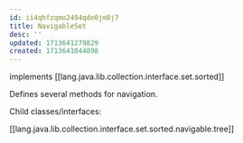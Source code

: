 ```yaml
---
id: ii4qhfzqmo2494qde0jm8j7
title: NavigableSet
desc: ''
updated: 1713641279829
created: 1713641044898
---
```


implements [[lang.java.lib.collection.interface.set.sorted]]

Defines several methods for navigation.

Child classes/interfaces:

[[lang.java.lib.collection.interface.set.sorted.navigable.tree]]